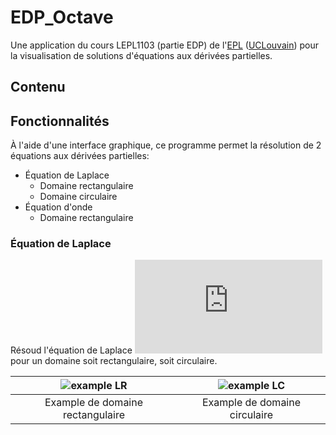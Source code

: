 # EDP_Octave

Une application du cours LEPL1103 (partie EDP) de l'[EPL] ([UCLouvain]) pour la visualisation de solutions d'équations aux dérivées partielles.

## Contenu

## Fonctionnalités

À l'aide d'une interface graphique, ce programme permet la résolution de 2 équations aux dérivées partielles:

- Équation de Laplace
    - Domaine rectangulaire
    - Domaine circulaire
- Équation d'onde
    - Domaine rectangulaire

### Équation de Laplace
Résoud l'équation de Laplace ![eq](https://latex.codecogs.com/png.latex?%5Cinline%20%5Cdpi%7B120%7D%20%5CDelta%20u%20%3D%200)
pour un domaine soit rectangulaire, soit circulaire.

|![example LR](https://i.imgur.com/OLkfVoc.gif)|![example LC](https://i.imgur.com/3BlScKR.gif)|
| :---: |:---:|
|Example de domaine rectangulaire|Example de domaine circulaire|


[EPL]: https://uclouvain.be/fr/facultes/epl
[UCLouvain]: https://uclouvain.be/fr/index.html
